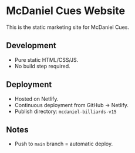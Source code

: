 # McDaniel Cues Website

This is the static marketing site for McDaniel Cues.

## Development
- Pure static HTML/CSS/JS.
- No build step required.

## Deployment
- Hosted on Netlify.
- Continuous deployment from GitHub → Netlify.
- Publish directory: `mcdaniel-billiards-v15`

## Notes
- Push to `main` branch = automatic deploy.
